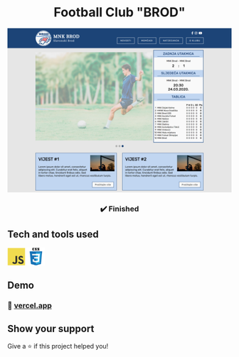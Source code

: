 <h1 align="center">Football Club "BROD"</h1>

![image](/img/show1.png)

<h3 align="center">✔️ Finished</h3>


## Tech and tools used
<p align="left">
<img src="https://raw.githubusercontent.com/devicons/devicon/master/icons/javascript/javascript-original.svg" alt="javascript" width="40" height="40"/>
<img src="https://raw.githubusercontent.com/devicons/devicon/master/icons/css3/css3-original-wordmark.svg" alt="css3" width="40" height="40"/>
</p>


## Demo
### 🚀 [vercel.app](https://football-club-alpha.vercel.app/)


## Show your support

Give a ⭐️ if this project helped you!
